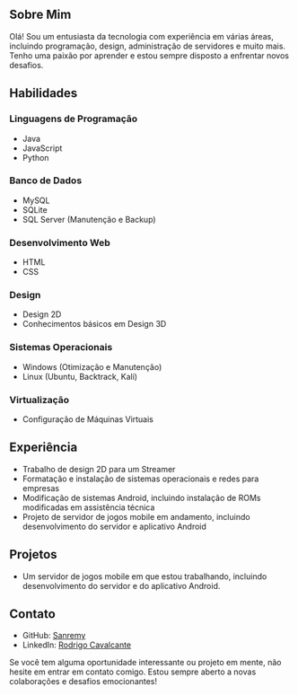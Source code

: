 ## Sobre Mim
Olá! Sou um entusiasta da tecnologia com experiência em várias áreas, incluindo programação, design, administração de servidores e muito mais. Tenho uma paixão por aprender e estou sempre disposto a enfrentar novos desafios.

## Habilidades

### Linguagens de Programação
- Java
- JavaScript
- Python

### Banco de Dados
- MySQL
- SQLite
- SQL Server (Manutenção e Backup)

### Desenvolvimento Web
- HTML
- CSS

### Design
- Design 2D
- Conhecimentos básicos em Design 3D

### Sistemas Operacionais
- Windows (Otimização e Manutenção)
- Linux (Ubuntu, Backtrack, Kali)

### Virtualização
- Configuração de Máquinas Virtuais

## Experiência

- Trabalho de design 2D para um Streamer
- Formatação e instalação de sistemas operacionais e redes para empresas
- Modificação de sistemas Android, incluindo instalação de ROMs modificadas em assistência técnica
- Projeto de servidor de jogos mobile em andamento, incluindo desenvolvimento do servidor e aplicativo Android

## Projetos

- Um servidor de jogos mobile em que estou trabalhando, incluindo desenvolvimento do servidor e do aplicativo Android.

## Contato

- GitHub: [Sanremy](https://github.com/Sanremy)
- LinkedIn: [Rodrigo Cavalcante](https://www.linkedin.com/in/rodrigo-cavalcante-00898122a/)

Se você tem alguma oportunidade interessante ou projeto em mente, não hesite em entrar em contato comigo. Estou sempre aberto a novas colaborações e desafios emocionantes!
